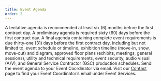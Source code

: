 ```yaml
---
title: Event Agenda
order: 2
---
```


A tentative agenda is recommended at least six (6) months before the first contract day. A preliminary agenda is required sixty (60) days before the first contract day. A final agenda containing complete event requirements is due thirty-one (31) days before the first contract day, including but not limited to, event schedule or timeline, exhibition timeline (move-in, show, move-out) and diagram, approved floor plans (exhibits, meetings, general sessions), utility and technical requirements, event security, audio visual (A/V), and General Service Contractor (GSC) production schedules. Send the event agenda to your Event Coordinator via email. Visit our [Contact](https://www.austinconventioncenter.com/contact/) page to find your Event Coordinator’s email under Event Services. 
